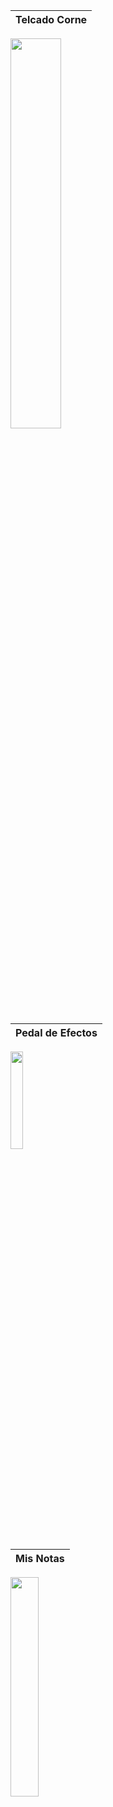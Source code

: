 
| Telcado Corne |
|-
<img src="https://i.postimg.cc/x8W7ySrN/Captura-desde-2025-05-18-16-32-18.png" style="width: 40%; height: auto;">

| Pedal de Efectos |
|-
<img src="https://i.postimg.cc/8PBQ0FqJ/Captura-desde-2025-05-19-11-49-11.png" style="width: 20%; height: auto;">

| Mis Notas |
|-
<img src="https://i.postimg.cc/qBGg87jw/Captura-desde-2025-05-19-12-15-35.png" style="width: 30%; height: auto;">





